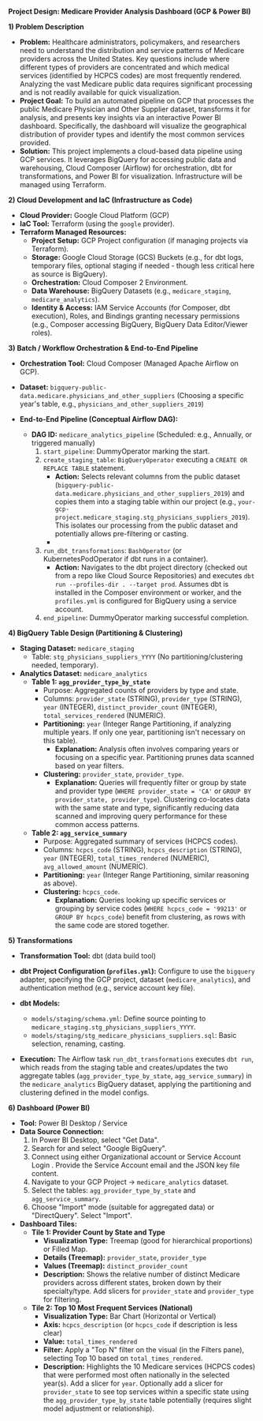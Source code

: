 **Project Design: Medicare Provider Analysis Dashboard (GCP & Power BI)**

**1) Problem Description**

*   **Problem:** Healthcare administrators, policymakers, and researchers need to understand the distribution and service patterns of Medicare providers across the United States. Key questions include where different types of providers are concentrated and which medical services (identified by HCPCS codes) are most frequently rendered. Analyzing the vast Medicare public data requires significant processing and is not readily available for quick visualization.
*   **Project Goal:** To build an automated pipeline on GCP that processes the public Medicare Physician and Other Supplier dataset, transforms it for analysis, and presents key insights via an interactive Power BI dashboard. Specifically, the dashboard will visualize the geographical distribution of provider types and identify the most common services provided.
*   **Solution:** This project implements a cloud-based data pipeline using GCP services. It leverages BigQuery for accessing public data and warehousing, Cloud Composer (Airflow) for orchestration, dbt for transformations, and Power BI for visualization. Infrastructure will be managed using Terraform.

**2) Cloud Development and IaC (Infrastructure as Code)**

*   **Cloud Provider:** Google Cloud Platform (GCP)
*   **IaC Tool:** Terraform (using the `google` provider).
*   **Terraform Managed Resources:**
    *   **Project Setup:** GCP Project configuration (if managing projects via Terraform).
    *   **Storage:** Google Cloud Storage (GCS) Buckets (e.g., for dbt logs, temporary files, optional staging if needed - though less critical here as source is BigQuery).
    *   **Orchestration:** Cloud Composer 2 Environment.
    *   **Data Warehouse:** BigQuery Datasets (e.g., `medicare_staging`, `medicare_analytics`).
    *   **Identity & Access:** IAM Service Accounts (for Composer, dbt execution), Roles, and Bindings granting necessary permissions (e.g., Composer accessing BigQuery, BigQuery Data Editor/Viewer roles).


**3) Batch / Workflow Orchestration & End-to-End Pipeline**

*   **Orchestration Tool:** Cloud Composer (Managed Apache Airflow on GCP).
*   **Dataset:** `bigquery-public-data.medicare.physicians_and_other_suppliers` (Choosing a specific year's table, e.g., `physicians_and_other_suppliers_2019`)
*   **End-to-End Pipeline (Conceptual Airflow DAG):**

    *   **DAG ID:** `medicare_analytics_pipeline` (Scheduled: e.g., Annually, or triggered manually)
        1.  `start_pipeline`: DummyOperator marking the start.
        2.  `create_staging_table`: `BigQueryOperator` executing a `CREATE OR REPLACE TABLE` statement.
            *   **Action:** Selects relevant columns from the public dataset (`bigquery-public-data.medicare.physicians_and_other_suppliers_2019`) and copies them into a staging table within our project (e.g., `your-gcp-project.medicare_staging.stg_physicians_suppliers_2019`). This isolates our processing from the public dataset and potentially allows pre-filtering or casting.
            *
        3.  `run_dbt_transformations`: `BashOperator` (or KubernetesPodOperator if dbt runs in a container).
            *   **Action:** Navigates to the dbt project directory (checked out from a repo like Cloud Source Repositories) and executes `dbt run --profiles-dir . --target prod`. Assumes dbt is installed in the Composer environment or worker, and the `profiles.yml` is configured for BigQuery using a service account.
        4.  `end_pipeline`: DummyOperator marking successful completion.

**4) BigQuery Table Design (Partitioning & Clustering)**

*   **Staging Dataset:** `medicare_staging`
    *   Table: `stg_physicians_suppliers_YYYY` (No partitioning/clustering needed, temporary).
*   **Analytics Dataset:** `medicare_analytics`
    *   **Table 1: `agg_provider_type_by_state`**
        *   Purpose: Aggregated counts of providers by type and state.
        *   Columns: `provider_state` (STRING), `provider_type` (STRING), `year` (INTEGER), `distinct_provider_count` (INTEGER), `total_services_rendered` (NUMERIC).
        *   **Partitioning:** `year` (Integer Range Partitioning, if analyzing multiple years. If only one year, partitioning isn't necessary on this table).
            *   **Explanation:** Analysis often involves comparing years or focusing on a specific year. Partitioning prunes data scanned based on year filters.
        *   **Clustering:** `provider_state`, `provider_type`.
            *   **Explanation:** Queries will frequently filter or group by state and provider type (`WHERE provider_state = 'CA'` or `GROUP BY provider_state, provider_type`). Clustering co-locates data with the same state and type, significantly reducing data scanned and improving query performance for these common access patterns.
    *   **Table 2: `agg_service_summary`**
        *   Purpose: Aggregated summary of services (HCPCS codes).
        *   Columns: `hcpcs_code` (STRING), `hcpcs_description` (STRING), `year` (INTEGER), `total_times_rendered` (NUMERIC), `avg_allowed_amount` (NUMERIC).
        *   **Partitioning:** `year` (Integer Range Partitioning, similar reasoning as above).
        *   **Clustering:** `hcpcs_code`.
            *   **Explanation:** Queries looking up specific services or grouping by service codes (`WHERE hcpcs_code = '99213'` or `GROUP BY hcpcs_code`) benefit from clustering, as rows with the same code are stored together.

**5) Transformations**

*   **Transformation Tool:** dbt (data build tool)
*   **dbt Project Configuration (`profiles.yml`):** Configure to use the `bigquery` adapter, specifying the GCP project, dataset (`medicare_analytics`), and authentication method (e.g., service account key file).
*   **dbt Models:**
    *   `models/staging/schema.yml`: Define source pointing to `medicare_staging.stg_physicians_suppliers_YYYY`.
    *   `models/staging/stg_medicare_physicians_suppliers.sql`: Basic selection, renaming, casting.
       
*   **Execution:** The Airflow task `run_dbt_transformations` executes `dbt run`, which reads from the staging table and creates/updates the two aggregate tables (`agg_provider_type_by_state`, `agg_service_summary`) in the `medicare_analytics` BigQuery dataset, applying the partitioning and clustering defined in the model configs.

**6) Dashboard (Power BI)**

*   **Tool:** Power BI Desktop / Service
*   **Data Source Connection:**
    1.  In Power BI Desktop, select "Get Data".
    2.  Search for and select "Google BigQuery".
    3.  Connect using either Organizational account or Service Account Login . Provide the Service Account email and the JSON key file content.
    4.  Navigate to your GCP Project -> `medicare_analytics` dataset.
    5.  Select the tables: `agg_provider_type_by_state` and `agg_service_summary`.
    6.  Choose "Import" mode (suitable for aggregated data) or "DirectQuery". Select "Import".
*   **Dashboard Tiles:**
    *   **Tile 1: Provider Count by State and Type**
        *   **Visualization Type:** Treemap (good for hierarchical proportions) or Filled Map.
        *   **Details (Treemap):** `provider_state`, `provider_type`
        *   **Values (Treemap):** `distinct_provider_count`
        *   **Description:** Shows the relative number of distinct Medicare providers across different states, broken down by their specialty/type. Add slicers for `provider_state` and `provider_type` for filtering.
    *   **Tile 2: Top 10 Most Frequent Services (National)**
        *   **Visualization Type:** Bar Chart (Horizontal or Vertical)
        *   **Axis:** `hcpcs_description` (or `hcpcs_code` if description is less clear)
        *   **Value:** `total_times_rendered`
        *   **Filter:** Apply a "Top N" filter on the visual (in the Filters pane), selecting Top 10 based on `total_times_rendered`.
        *   **Description:** Highlights the 10 Medicare services (HCPCS codes) that were performed most often nationally in the selected year(s). Add a slicer for `year`. Optionally add a slicer for `provider_state` to see top services within a specific state using the `agg_provider_type_by_state` table potentially (requires slight model adjustment or relationship).

